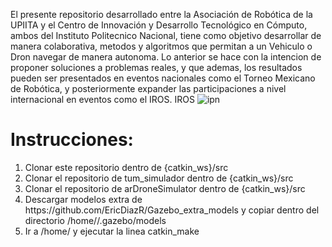 El presente repositorio desarrollado entre la Asociación de Robótica de la UPIITA y el Centro de Innovación y Desarrollo Tecnológico en Cómputo, ambos del Instituto Politecnico Nacional, tiene como objetivo desarrollar de manera colaborativa, metodos y algoritmos que permitan a un Vehiculo o Dron navegar de manera autonoma. 
Lo anterior se hace con la intencion de proponer soluciones a problemas reales, y que ademas, los resultados pueden ser presentados en eventos nacionales como el Torneo Mexicano de Robótica, y posteriormente expander las participaciones a nivel internacional  en eventos como el IROS.
IROS
![ipn](https://www.ipn.mx/assets/files/ccs/img/comunicados/2020/01/1920x500-3.jpg)


<h1>Instrucciones:</h1>
<ol>
<li>Clonar este repositorio dentro de {catkin_ws}/src </li>
<li>Clonar el repositorio de tum_simulador dentro de {catkin_ws}/src</li>
<li>Clonar el repositorio de arDroneSimulator dentro de {catkin_ws}/src</li>
<li>Descargar modelos extra de https://github.com/EricDiazR/Gazebo_extra_models y copiar dentro del directorio /home/<nombre_de_usuario>/.gazebo/models</li>
<li>Ir a /home/<catkin_ws> y ejecutar la linea catkin_make</li>
</ol>
